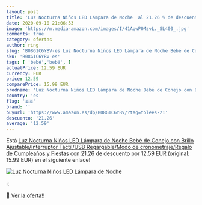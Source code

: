 ```yaml
---
layout: post
title: 'Luz Nocturna Niños LED Lámpara de Noche  al 21.26 % de descuento'
date: 2020-09-10 21:06:53
image: 'https://m.media-amazon.com/images/I/41AqwP0MzvL._SL400_.jpg'
comments: true
category: ofertas
author: ring
slug: 'B08G1C6YBV-es Luz Nocturna Niños LED Lámpara de Noche Bebé de Conejo con...'
sku: 'B08G1C6YBV-es'
tags: [ 'bebé','bebé', ]
actualPrice: 12.59 EUR
currency: EUR
price: 12.59
comparePrice: 15.99 EUR
prodname: 'Luz Nocturna Niños LED Lámpara de Noche Bebé de Conejo con Brillo Ajustable/Interruptor Táctil/USB Regargable/Modo de cronometraje/Regalo de Cumpleaños y Fiestas'
country: 'es'
flag: '🇪🇸'
brand: ''
buyurl: 'https://www.amazon.es/dp/B08G1C6YBV/?tag=tolees-21'
descuento: '21.26'
average: '12.59'
---
```


Está [Luz Nocturna Niños LED Lámpara de Noche Bebé de Conejo con Brillo Ajustable/Interruptor Táctil/USB Regargable/Modo de cronometraje/Regalo de Cumpleaños y Fiestas](https://www.amazon.es/dp/B08G1C6YBV/?tag=tolees-21) con 21.26 de descuento por 12.59 EUR (original: 15.99 EUR) en el siguiente enlace!

[![Luz Nocturna Niños LED Lámpara de Noche ](https://m.media-amazon.com/images/I/41AqwP0MzvL._SL400_.jpg)](https://www.amazon.es/dp/B08G1C6YBV/?tag=tolees-21)

ℹ️:


[🛒 Ver la oferta!!](https://www.amazon.es/dp/B08G1C6YBV/?tag=tolees-21)

